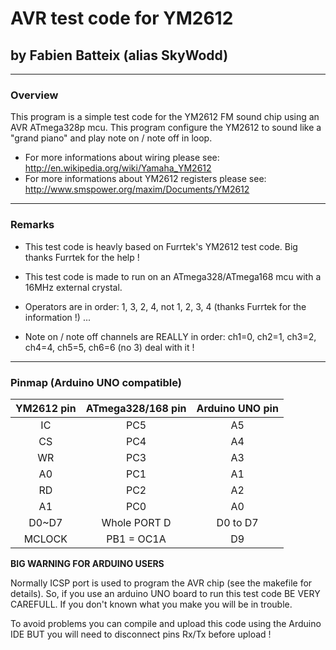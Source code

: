 # AVR test code for YM2612
## by Fabien Batteix (alias SkyWodd)

---
### Overview

This program is a simple test code for the YM2612 FM sound chip using an AVR ATmega328p mcu.
This program configure the YM2612 to sound like a "grand piano" and play note on / note off in loop.

* For more informations about wiring please see: http://en.wikipedia.org/wiki/Yamaha_YM2612
* For more informations about YM2612 registers please see: http://www.smspower.org/maxim/Documents/YM2612
---
### Remarks

* This test code is heavly based on Furrtek's YM2612 test code. Big thanks Furrtek for the help !
* This test code is made to run on an ATmega328/ATmega168 mcu with a 16MHz external crystal.

* Operators are in order: 1, 3, 2, 4, not 1, 2, 3, 4 (thanks Furrtek for the information !) ...
* Note on / note off channels are REALLY in order: ch1=0, ch2=1, ch3=2, ch4=4, ch5=5, ch6=6 (no 3) deal with it !
 
---
### Pinmap (Arduino UNO compatible)

| YM2612 pin | ATmega328/168 pin | Arduino UNO pin |
|:----------:|:-----------------:|:---------------:|
| IC         | PC5               | A5              |
| CS         | PC4               | A4              |
| WR         | PC3               | A3              |
| A0         | PC1               | A1              |
| RD         | PC2               | A2              |
| A1         | PC0               | A0              |
| D0~D7      | Whole PORT D      | D0 to D7        |
| MCLOCK     | PB1 = OC1A        | D9              |

**BIG WARNING FOR ARDUINO USERS**

Normally ICSP port is used to program the AVR chip (see the makefile for details). 
So, if you use an arduino UNO board to run this test code BE VERY CAREFULL.
If you don't known what you make you will be in trouble.

To avoid problems you can compile and upload this code using the Arduino IDE BUT you will need to disconnect pins Rx/Tx before upload !